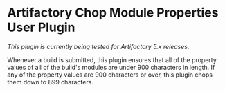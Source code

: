 Artifactory Chop Module Properties User Plugin
==============================================

*This plugin is currently being tested for Artifactory 5.x releases.*

Whenever a build is submitted, this plugin ensures that all of the property
values of all of the build's modules are under 900 characters in length. If any
of the property values are 900 characters or over, this plugin chops them down
to 899 characters.